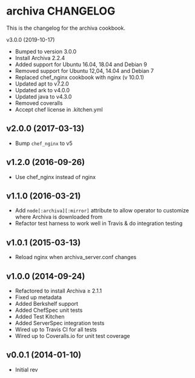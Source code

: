 archiva CHANGELOG
======================
This is the changelog for the archiva cookbook.

v3.0.0 (2019-10-17)
* Bumped to version 3.0.0
* Install Archiva 2.2.4
* Added support for Ubuntu 16.04, 18.04 and Debian 9
* Removed support for Ubuntu 12,04, 14.04 and Debian 7
* Replaced chef_nginx cookbook with nginx (v 10.0.1)
* Updated apt to v7.2.0
* Updated ark to v4.0.0
* Updated java to v4.3.0
* Removed coveralls
* Accept chef license in .kitchen.yml

v2.0.0 (2017-03-13)
-------------------
* Bump `chef_nginx` to v5

v1.2.0 (2016-09-26)
-------------------
* Use chef_nginx instead of nginx

v1.1.0 (2016-03-21)
-------------------
* Add `node[:archiva][:mirror]` attribute to allow operator to customize where Archiva is downloaded from
* Refactor test harness to work well in Travis & do integration testing

v1.0.1 (2015-03-13)
-------------------
* Reload nginx when archiva_server.conf changes

v1.0.0 (2014-09-24)
-------------------
* Refactored to install Archiva ≥ 2.1.1
* Fixed up metadata
* Added Berkshelf support
* Added ChefSpec unit tests
* Added Test Kitchen
* Added ServerSpec integration tests
* Wired up to Travis CI for all tests
* Wired up to Coveralls.io for unit test coverage

v0.0.1 (2014-01-10)
-------------------
* Initial rev
